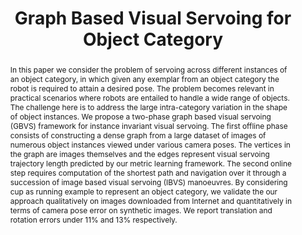 ---
layout: project-page-new
title: "Graph Based Visual Servoing for Object Category"
authors:
  - name: Harit Pandya
    sup: #
  - name: K. Madhava Krishna
    sup: #
affiliations:
  - name: IIIT Hyderabad, India
    link: https://robotics.iiit.ac.in
    sup: #
permalink: /publications/2017/Harit_Graph/
abstract: "In this paper we consider the problem of servoing across different instances of an object category, in which given any exemplar from an object category the robot is required to attain a desired pose.
The problem becomes relevant in practical scenarios where robots
are entailed to handle a wide range of objects. The challenge here is
to address the large intra-category variation in the shape of object
instances. We propose a two-phase graph based visual servoing (GBVS) framework for instance invariant visual servoing. The first offline phase consists of constructing a dense graph from a large dataset of images of numerous object instances viewed under various camera poses. The vertices in the graph are images themselves and the edges represent visual servoing trajectory length predicted by our metric learning framework. The second online step requires computation of the shortest path and navigation over it through a succession of image based visual servoing (IBVS) manoeuvres. By considering cup as running example to represent an object category, we validate the our approach qualitatively on images downloaded from Internet and quantitatively in terms of camera pose error on synthetic images. We report translation and rotation errors under
11% and 13% respectively."
paper: https://dl.acm.org/doi/pdf/10.1145/3132446.3134912
#video: https://robotics.iiit.ac.in/people/nazrul.athar/SMS/visapp.mp4
# iframe: https://www.youtube.com/embed/jhjskX4FQwA

---